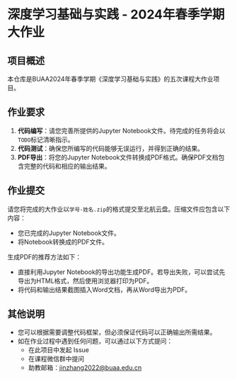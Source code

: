 # 深度学习基础与实践 - 2024年春季学期大作业

## 项目概述

本仓库是BUAA2024年春季学期《深度学习基础与实践》的五次课程大作业项目。

## 作业要求

1. **代码编写**：请您完善所提供的Jupyter Notebook文件。待完成的任务将会以`TODO`标记清晰指示。
2. **代码测试**：确保您所编写的代码能够无误运行，并得到正确的结果。
3. **PDF导出**：将您的Jupyter Notebook文件转换成PDF格式。确保PDF文档包含完整的代码和相应的输出结果。

## 作业提交

请您将完成的大作业以`学号-姓名.zip`的格式提交至北航云盘。压缩文件应包含以下内容：

- 您已完成的Jupyter Notebook文件。
- 将Notebook转换成的PDF文件。
  
生成PDF的推荐方法如下：

- 直接利用Jupyter Notebook的导出功能生成PDF。若导出失败，可以尝试先导出为HTML格式，然后使用浏览器打印为PDF。
- 将代码和输出结果截图插入Word文档，再从Word导出为PDF。

## 其他说明

- 您可以根据需要调整代码框架，但必须保证代码可以正确输出所需结果。
- 如在作业过程中遇到任何问题，可以通过以下方式提问：
  - 在此项目中发起 Issue
  - 在课程微信群中提问
  - 助教邮箱：<jinzhang2022@buaa.edu.cn>
